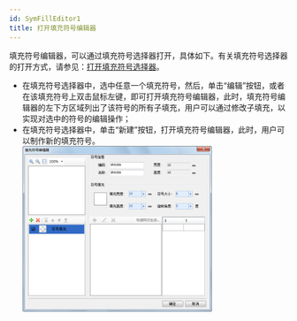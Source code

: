 ```yaml
---
id: SymFillEditor1
title: 打开填充符号编辑器
---
```

填充符号编辑器，可以通过填充符号选择器打开，具体如下。有关填充符号选择器的打开方式，请参见：[打开填充符号选择器](SymFillSelector1.htm)。

* 在填充符号选择器中，选中任意一个填充符号，然后，单击“编辑”按钮，或者在该填充符号上双击鼠标左键，即可打开填充符号编辑器，此时，填充符号编辑器的左下方区域列出了该符号的所有子填充，用户可以通过修改子填充，以实现对选中的符号的编辑操作；
* 在填充符号选择器中，单击“新建”按钮，打开填充符号编辑器，此时，用户可以制作新的填充符号。   
![](img/SymFillEditor1t4.png)  
